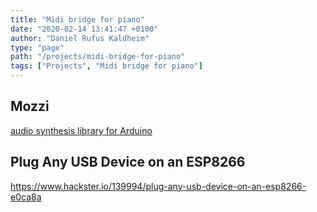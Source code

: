 ```yaml
---
title: "Midi bridge for piano"
date: "2020-02-14 13:41:47 +0100"
author: "Daniel Rufus Kaldheim"
type: "page"
path: "/projects/midi-bridge-for-piano"
tags: ["Projects", "Midi bridge for piano"]
---
```



## Mozzi

[audio synthesis library for Arduino](https://sensorium.github.io/Mozzi/)

## Plug Any USB Device on an ESP8266

<https://www.hackster.io/139994/plug-any-usb-device-on-an-esp8266-e0ca8a>
